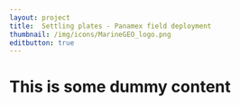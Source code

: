 ```yaml
---
layout: project
title:  Settling plates - Panamex field deployment
thumbnail: /img/icons/MarineGEO_logo.png
editbutton: true
---
```


# This is some dummy content
